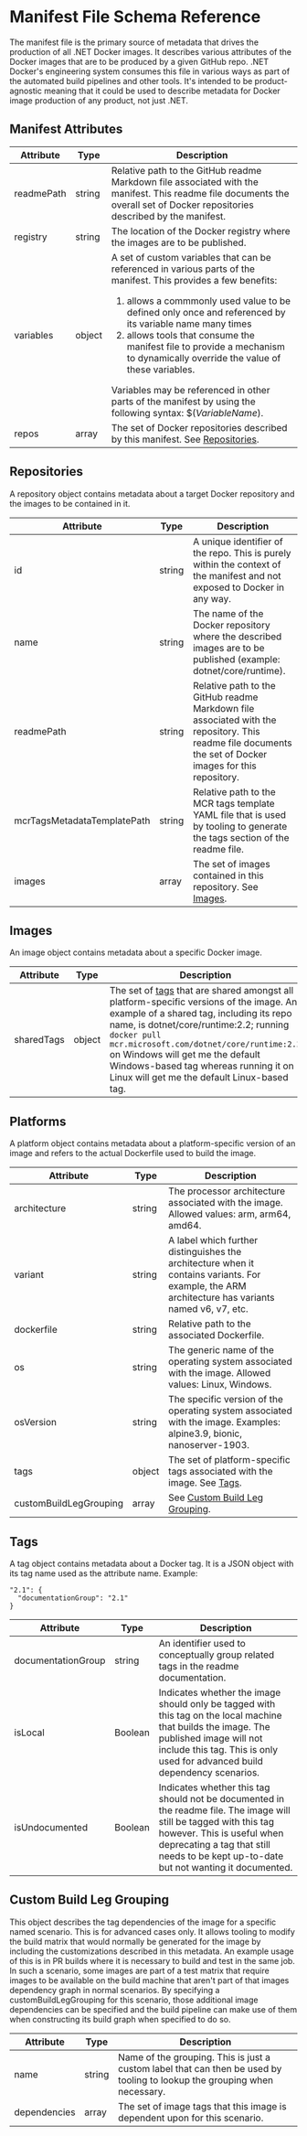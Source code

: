 # Manifest File Schema Reference

The manifest file is the primary source of metadata that drives the production of all .NET Docker images.  It describes various attributes of the Docker images that are to be produced by a given GitHub repo. .NET Docker's engineering system consumes this file in various ways as part of the automated build pipelines and other tools. It's intended to be product-agnostic meaning that it could be used to describe metadata for Docker image production of any product, not just .NET.

## Manifest Attributes

|Attribute|Type|Description|
|-|-|-|
|readmePath|string|Relative path to the GitHub readme Markdown file associated with the manifest. This readme file documents the overall set of Docker repositories described by the manifest.|
|registry|string|The location of the Docker registry where the images are to be published.|
|variables|object|A set of custom variables that can be referenced in various parts of the manifest. This provides a few benefits:<br><ol><li>allows a commmonly used value to be defined only once and referenced by its variable name many times<li>allows tools that consume the manifest file to provide a mechanism to dynamically override the value of these variables.</ol>Variables may be referenced in other parts of the manifest by using the following syntax: $(_VariableName_).|
|repos|array|The set of Docker repositories described by this manifest. See [Repositories](#Repositories).|

## Repositories

A repository object contains metadata about a target Docker repository and the images to be contained in it.

|Attribute|Type|Description|
|-|-|-|
|id|string|A unique identifier of the repo. This is purely within the context of the manifest and not exposed to Docker in any way.|
|name|string|The name of the Docker repository where the described images are to be published (example: dotnet/core/runtime).|
|readmePath|string|Relative path to the GitHub readme Markdown file associated with the repository. This readme file documents the set of Docker images for this repository.|
|mcrTagsMetadataTemplatePath|string|Relative path to the MCR tags template YAML file that is used by tooling to generate the tags section of the readme file.|
|images|array|The set of images contained in this repository. See [Images](#Images).|

## Images

An image object contains metadata about a specific Docker image.

|Attribute|Type|Description|
|-|-|-|
|sharedTags|object|The set of [tags](#Tags) that are shared amongst all platform-specific versions of the image. An example of a shared tag, including its repo name, is dotnet/core/runtime:2.2; running `docker pull mcr.microsoft.com/dotnet/core/runtime:2.2` on Windows will get me the default Windows-based tag whereas running it on Linux will get me the default Linux-based tag.|

## Platforms

A platform object contains metadata about a platform-specific version of an image and refers to the actual Dockerfile used to build the image.

|Attribute|Type|Description|
|-|-|-|
|architecture|string|The processor architecture associated with the image. Allowed values: arm, arm64, amd64.|
|variant|string|A label which further distinguishes the architecture when it contains variants. For example, the ARM architecture has variants named v6, v7, etc.|
|dockerfile|string|Relative path to the associated Dockerfile.|
|os|string|The generic name of the operating system associated with the image. Allowed values: Linux, Windows.|
|osVersion|string|The specific version of the operating system associated with the image. Examples: alpine3.9, bionic, nanoserver-1903.|
|tags|object|The set of platform-specific tags associated with the image.  See [Tags](#Tags).
|customBuildLegGrouping|array|See [Custom Build Leg Grouping](#Custom-Build-Leg-Grouping).

## Tags

A tag object contains metadata about a Docker tag. It is a JSON object with its tag name used as the attribute name. Example:

```
"2.1": {
  "documentationGroup": "2.1"
}
```

|Attribute|Type|Description|
|-|-|-|
|documentationGroup|string|An identifier used to conceptually group related tags in the readme documentation.|
|isLocal|Boolean|Indicates whether the image should only be tagged with this tag on the local machine that builds the image. The published image will not include this tag. This is only used for advanced build dependency scenarios.|
|isUndocumented|Boolean|Indicates whether this tag should not be documented in the readme file. The image will still be tagged with this tag however. This is useful when deprecating a tag that still needs to be kept up-to-date but not wanting it documented.|

## Custom Build Leg Grouping

This object describes the tag dependencies of the image for a specific named scenario. This is for advanced cases only. It allows tooling to modify the build matrix that would normally be generated for the image by including the customizations described in this metadata. An example usage of this is in PR builds where it is necessary to build and test in the same job. In such a scenario, some images are part of a test matrix that require images to be available on the build machine that aren't part of that images dependency graph in normal scenarios. By specifying a customBuildLegGrouping for this scenario, those additional image dependencies can be specified and the build pipeline can make use of them when constructing its build graph when specified to do so.

|Attribute|Type|Description|
|-|-|-|
|name|string|Name of the grouping. This is just a custom label that can then be used by tooling to lookup the grouping when necessary.|
|dependencies|array|The set of image tags that this image is dependent upon for this scenario.|

